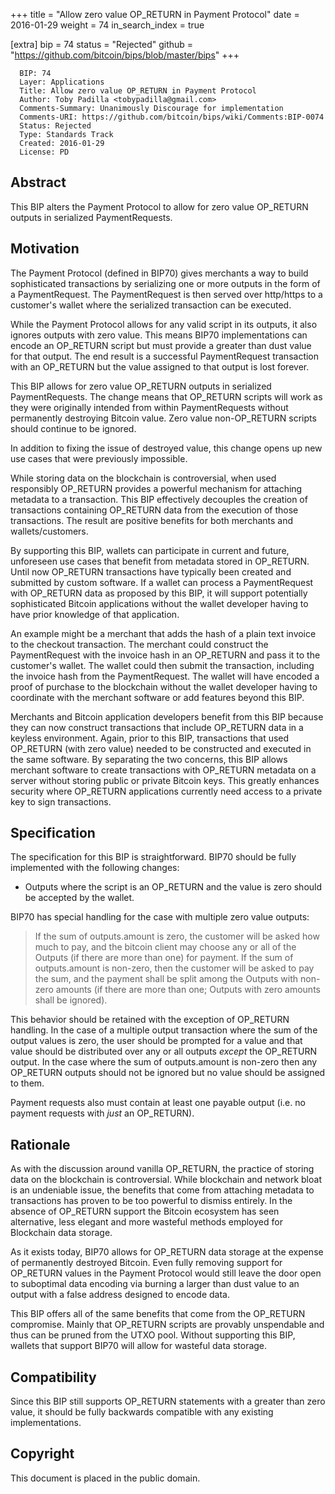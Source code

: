 +++
title = "Allow zero value OP_RETURN in Payment Protocol"
date = 2016-01-29
weight = 74
in_search_index = true

[extra]
bip = 74
status = "Rejected"
github = "https://github.com/bitcoin/bips/blob/master/bips"
+++

      BIP: 74
      Layer: Applications
      Title: Allow zero value OP_RETURN in Payment Protocol
      Author: Toby Padilla <tobypadilla@gmail.com>
      Comments-Summary: Unanimously Discourage for implementation
      Comments-URI: https://github.com/bitcoin/bips/wiki/Comments:BIP-0074
      Status: Rejected
      Type: Standards Track
      Created: 2016-01-29
      License: PD

## Abstract

This BIP alters the Payment Protocol to allow for zero value OP\_RETURN
outputs in serialized PaymentRequests.

## Motivation

The Payment Protocol (defined in BIP70) gives merchants a way to build
sophisticated transactions by serializing one or more outputs in the
form of a PaymentRequest. The PaymentRequest is then served over
http/https to a customer's wallet where the serialized transaction can
be executed.

While the Payment Protocol allows for any valid script in its outputs,
it also ignores outputs with zero value. This means BIP70
implementations can encode an OP\_RETURN script but must provide a
greater than dust value for that output. The end result is a successful
PaymentRequest transaction with an OP\_RETURN but the value assigned to
that output is lost forever.

This BIP allows for zero value OP\_RETURN outputs in serialized
PaymentRequests. The change means that OP\_RETURN scripts will work as
they were originally intended from within PaymentRequests without
permanently destroying Bitcoin value. Zero value non-OP\_RETURN scripts
should continue to be ignored.

In addition to fixing the issue of destroyed value, this change opens up
new use cases that were previously impossible.

While storing data on the blockchain is controversial, when used
responsibly OP\_RETURN provides a powerful mechanism for attaching
metadata to a transaction. This BIP effectively decouples the creation
of transactions containing OP\_RETURN data from the execution of those
transactions. The result are positive benefits for both merchants and
wallets/customers.

By supporting this BIP, wallets can participate in current and future,
unforeseen use cases that benefit from metadata stored in OP\_RETURN.
Until now OP\_RETURN transactions have typically been created and
submitted by custom software. If a wallet can process a PaymentRequest
with OP\_RETURN data as proposed by this BIP, it will support
potentially sophisticated Bitcoin applications without the wallet
developer having to have prior knowledge of that application.

An example might be a merchant that adds the hash of a plain text
invoice to the checkout transaction. The merchant could construct the
PaymentRequest with the invoice hash in an OP\_RETURN and pass it to the
customer's wallet. The wallet could then submit the transaction,
including the invoice hash from the PaymentRequest. The wallet will have
encoded a proof of purchase to the blockchain without the wallet
developer having to coordinate with the merchant software or add
features beyond this BIP.

Merchants and Bitcoin application developers benefit from this BIP
because they can now construct transactions that include OP\_RETURN data
in a keyless environment. Again, prior to this BIP, transactions that
used OP\_RETURN (with zero value) needed to be constructed and executed
in the same software. By separating the two concerns, this BIP allows
merchant software to create transactions with OP\_RETURN metadata on a
server without storing public or private Bitcoin keys. This greatly
enhances security where OP\_RETURN applications currently need access to
a private key to sign transactions.

## Specification

The specification for this BIP is straightforward. BIP70 should be fully
implemented with the following changes:

-   Outputs where the script is an OP\_RETURN and the value is zero
    should be accepted by the wallet.

BIP70 has special handling for the case with multiple zero value
outputs:

> If the sum of outputs.amount is zero, the customer will be asked how
> much to pay, and the bitcoin client may choose any or all of the
> Outputs (if there are more than one) for payment. If the sum of
> outputs.amount is non-zero, then the customer will be asked to pay the
> sum, and the payment shall be split among the Outputs with non-zero
> amounts (if there are more than one; Outputs with zero amounts shall
> be ignored).

This behavior should be retained with the exception of OP\_RETURN
handling. In the case of a multiple output transaction where the sum of
the output values is zero, the user should be prompted for a value and
that value should be distributed over any or all outputs *except* the
OP\_RETURN output. In the case where the sum of outputs.amount is
non-zero then any OP\_RETURN outputs should not be ignored but no value
should be assigned to them.

Payment requests also must contain at least one payable output (i.e. no
payment requests with *just* an OP\_RETURN).

## Rationale

As with the discussion around vanilla OP\_RETURN, the practice of
storing data on the blockchain is controversial. While blockchain and
network bloat is an undeniable issue, the benefits that come from
attaching metadata to transactions has proven to be too powerful to
dismiss entirely. In the absence of OP\_RETURN support the Bitcoin
ecosystem has seen alternative, less elegant and more wasteful methods
employed for Blockchain data storage.

As it exists today, BIP70 allows for OP\_RETURN data storage at the
expense of permanently destroyed Bitcoin. Even fully removing support
for OP\_RETURN values in the Payment Protocol would still leave the door
open to suboptimal data encoding via burning a larger than dust value to
an output with a false address designed to encode data.

This BIP offers all of the same benefits that come from the OP\_RETURN
compromise. Mainly that OP\_RETURN scripts are provably unspendable and
thus can be pruned from the UTXO pool. Without supporting this BIP,
wallets that support BIP70 will allow for wasteful data storage.

## Compatibility

Since this BIP still supports OP\_RETURN statements with a greater than
zero value, it should be fully backwards compatible with any existing
implementations.

## Copyright

This document is placed in the public domain.

